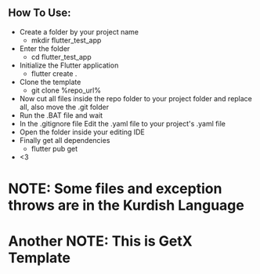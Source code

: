 ## How To Use:
 - Create a folder by your project name
   - mkdir flutter_test_app
 - Enter the folder
   - cd flutter_test_app
 - Initialize the Flutter application
   - flutter create .
 - Clone the template
   - git clone %repo_url%
 - Now cut all files inside the repo folder to your project folder and replace all, also move the .git folder
 - Run the .BAT file and wait
 - In the .gitignore file Edit the .yaml file to your project's .yaml file
 - Open the folder inside your editing IDE
 - Finally get all dependencies
   - flutter pub get
 - <3

# NOTE: Some files and exception throws are in the Kurdish Language
# Another NOTE: This is GetX Template 

